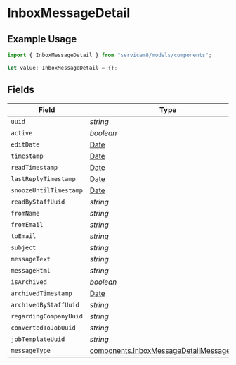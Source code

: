 # InboxMessageDetail

## Example Usage

```typescript
import { InboxMessageDetail } from "servicem8/models/components";

let value: InboxMessageDetail = {};
```

## Fields

| Field                                                                                                | Type                                                                                                 | Required                                                                                             | Description                                                                                          |
| ---------------------------------------------------------------------------------------------------- | ---------------------------------------------------------------------------------------------------- | ---------------------------------------------------------------------------------------------------- | ---------------------------------------------------------------------------------------------------- |
| `uuid`                                                                                               | *string*                                                                                             | :heavy_minus_sign:                                                                                   | N/A                                                                                                  |
| `active`                                                                                             | *boolean*                                                                                            | :heavy_minus_sign:                                                                                   | N/A                                                                                                  |
| `editDate`                                                                                           | [Date](https://developer.mozilla.org/en-US/docs/Web/JavaScript/Reference/Global_Objects/Date)        | :heavy_minus_sign:                                                                                   | N/A                                                                                                  |
| `timestamp`                                                                                          | [Date](https://developer.mozilla.org/en-US/docs/Web/JavaScript/Reference/Global_Objects/Date)        | :heavy_minus_sign:                                                                                   | N/A                                                                                                  |
| `readTimestamp`                                                                                      | [Date](https://developer.mozilla.org/en-US/docs/Web/JavaScript/Reference/Global_Objects/Date)        | :heavy_minus_sign:                                                                                   | N/A                                                                                                  |
| `lastReplyTimestamp`                                                                                 | [Date](https://developer.mozilla.org/en-US/docs/Web/JavaScript/Reference/Global_Objects/Date)        | :heavy_minus_sign:                                                                                   | N/A                                                                                                  |
| `snoozeUntilTimestamp`                                                                               | [Date](https://developer.mozilla.org/en-US/docs/Web/JavaScript/Reference/Global_Objects/Date)        | :heavy_minus_sign:                                                                                   | N/A                                                                                                  |
| `readByStaffUuid`                                                                                    | *string*                                                                                             | :heavy_minus_sign:                                                                                   | N/A                                                                                                  |
| `fromName`                                                                                           | *string*                                                                                             | :heavy_minus_sign:                                                                                   | N/A                                                                                                  |
| `fromEmail`                                                                                          | *string*                                                                                             | :heavy_minus_sign:                                                                                   | N/A                                                                                                  |
| `toEmail`                                                                                            | *string*                                                                                             | :heavy_minus_sign:                                                                                   | N/A                                                                                                  |
| `subject`                                                                                            | *string*                                                                                             | :heavy_minus_sign:                                                                                   | N/A                                                                                                  |
| `messageText`                                                                                        | *string*                                                                                             | :heavy_minus_sign:                                                                                   | N/A                                                                                                  |
| `messageHtml`                                                                                        | *string*                                                                                             | :heavy_minus_sign:                                                                                   | N/A                                                                                                  |
| `isArchived`                                                                                         | *boolean*                                                                                            | :heavy_minus_sign:                                                                                   | N/A                                                                                                  |
| `archivedTimestamp`                                                                                  | [Date](https://developer.mozilla.org/en-US/docs/Web/JavaScript/Reference/Global_Objects/Date)        | :heavy_minus_sign:                                                                                   | N/A                                                                                                  |
| `archivedByStaffUuid`                                                                                | *string*                                                                                             | :heavy_minus_sign:                                                                                   | N/A                                                                                                  |
| `regardingCompanyUuid`                                                                               | *string*                                                                                             | :heavy_minus_sign:                                                                                   | N/A                                                                                                  |
| `convertedToJobUuid`                                                                                 | *string*                                                                                             | :heavy_minus_sign:                                                                                   | N/A                                                                                                  |
| `jobTemplateUuid`                                                                                    | *string*                                                                                             | :heavy_minus_sign:                                                                                   | N/A                                                                                                  |
| `messageType`                                                                                        | [components.InboxMessageDetailMessageType](../../models/components/inboxmessagedetailmessagetype.md) | :heavy_minus_sign:                                                                                   | N/A                                                                                                  |